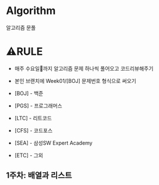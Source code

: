 # Algorithm
알고리즘 문풀

# ⚠️RULE
- 매주 수요일🌅까지 알고리즘 문제 하나씩 풀어오고 코드리뷰해주기
- 본인 브랜치에 Week01/[BOJ] 문제번호 형식으로 써오기

- [BOJ] - 백준
- [PGS] - 프로그래머스
- [LTC] - 리트코드
- [CFS] - 코드포스
- [SEA] - 삼성SW Expert Academy
- [ETC] - 그외

## 1주차: 배열과 리스트




